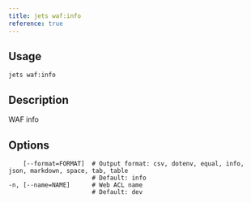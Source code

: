 ```yaml
---
title: jets waf:info
reference: true
---
```


## Usage

    jets waf:info

## Description

WAF info


## Options

```
    [--format=FORMAT]  # Output format: csv, dotenv, equal, info, json, markdown, space, tab, table
                       # Default: info
-n, [--name=NAME]      # Web ACL name
                       # Default: dev
```


